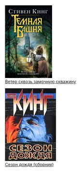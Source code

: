 ![](Ветер%20сквозь%20замочную%20скважину.jpg)  
[Ветер сквозь замочную скважину](Ветер%20сквозь%20замочную%20скважину.txt)

![](Сезон%20дождя%20(сборник).jpg)  
[Сезон дождя (сборник)](Сезон%20дождя%20(сборник).txt)
